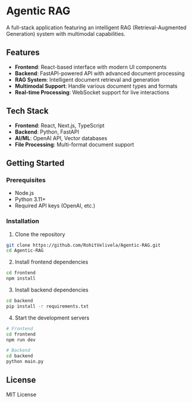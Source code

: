 # Agentic RAG

A full-stack application featuring an intelligent RAG (Retrieval-Augmented Generation) system with multimodal capabilities.

## Features

- **Frontend**: React-based interface with modern UI components
- **Backend**: FastAPI-powered API with advanced document processing
- **RAG System**: Intelligent document retrieval and generation
- **Multimodal Support**: Handle various document types and formats
- **Real-time Processing**: WebSocket support for live interactions

## Tech Stack

- **Frontend**: React, Next.js, TypeScript
- **Backend**: Python, FastAPI
- **AI/ML**: OpenAI API, Vector databases
- **File Processing**: Multi-format document support

## Getting Started

### Prerequisites
- Node.js
- Python 3.11+
- Required API keys (OpenAI, etc.)

### Installation

1. Clone the repository
```bash
git clone https://github.com/RohitVelivela/Agentic-RAG.git
cd Agentic-RAG
```

2. Install frontend dependencies
```bash
cd frontend
npm install
```

3. Install backend dependencies
```bash
cd backend
pip install -r requirements.txt
```

4. Start the development servers
```bash
# Frontend
cd frontend
npm run dev

# Backend
cd backend
python main.py
```

## License

MIT License